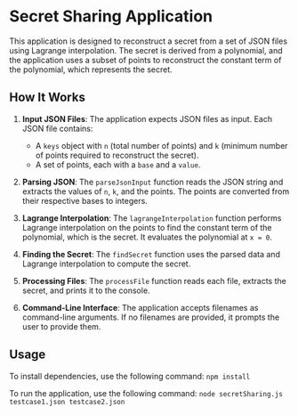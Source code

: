 # Secret Sharing Application

This application is designed to reconstruct a secret from a set of JSON files using Lagrange interpolation. The secret is derived from a polynomial, and the application uses a subset of points to reconstruct the constant term of the polynomial, which represents the secret.

## How It Works

1. **Input JSON Files**: The application expects JSON files as input. Each JSON file contains:
   - A `keys` object with `n` (total number of points) and `k` (minimum number of points required to reconstruct the secret).
   - A set of points, each with a `base` and a `value`.

2. **Parsing JSON**: The `parseJsonInput` function reads the JSON string and extracts the values of `n`, `k`, and the points. The points are converted from their respective bases to integers.

3. **Lagrange Interpolation**: The `lagrangeInterpolation` function performs Lagrange interpolation on the points to find the constant term of the polynomial, which is the secret. It evaluates the polynomial at `x = 0`.

4. **Finding the Secret**: The `findSecret` function uses the parsed data and Lagrange interpolation to compute the secret.

5. **Processing Files**: The `processFile` function reads each file, extracts the secret, and prints it to the console.

6. **Command-Line Interface**: The application accepts filenames as command-line arguments. If no filenames are provided, it prompts the user to provide them.

## Usage

To install dependencies, use the following command:
`npm install`

To run the application, use the following command:
`node secretSharing.js testcase1.json testcase2.json`